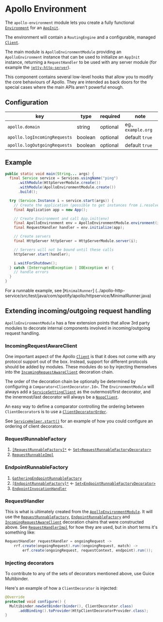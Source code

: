 # Apollo Environment

The `apollo-environment` module lets you create a fully functional
[`Environment`](../apollo-api/src/main/java/com/spotify/apollo/Environment.java) for an
[`AppInit`](../apollo-api/src/main/java/com/spotify/apollo/AppInit.java).

The environment will contain a `RoutingEngine` and a configurable, managed
[`Client`](../apollo-api/src/main/java/com/spotify/apollo/Client.java).

The main module is `ApolloEnvironmentModule` providing an `ApolloEnvironment` instance that can be
used to initialize an `AppInit` instance, returning a `RequestHandler` to be used with any
server module (for example the [`jetty-http-server`](../modules/jetty-http-server)).

This component contains several low-level hooks that allow you to modify
the core behaviours of Apollo. They are intended as back doors for the 
special cases where the main APIs aren't powerful enough.

## Configuration

key | type | required | note
--- | --- | --- | ---
`apollo.domain` | string | optional | eg., `example.org`
`apollo.logIncomingRequests` | boolean | optional | default `true`
`apollo.logOutgoingRequests` | boolean | optional | default `true`


## Example

```java
public static void main(String... args) {
  final Service service = Services.usingName("ping")
      .withModule(HttpServerModule.create())
      .withModule(ApolloEnvironmentModule.create())
      .build();

  try (Service.Instance i = service.start(args)) {
    // Create the application (possible to get instances from i.resolve())
    final Application app = new App();

    // Create Environment and call App.init(env)
    final ApolloEnvironment env = ApolloEnvironmentModule.environment(i);
    final RequestHandler handler = env.initialize(app);

    // Create servers
    final HttpServer httpServer = HttpServerModule.server(i);

    // Servers will not be bound until these calls
    httpServer.start(handler);

    i.waitForShutdown();
  } catch (InterruptedException | IOException e) {
    // handle errors
  }
}
```

For a runnable example, see [`MinimalRunner`]
(../apollo-http-service/src/test/java/com/spotify/apollo/httpservice/MinimalRunner.java)


## Extending incoming/outgoing request handling

`ApolloEnvironmentModule` has a few extension points that allow 3rd party modules to
decorate internal components involved in incoming/outgoing request handling.


### IncomingRequestAwareClient
One important aspect of the Apollo [`Client`](../apollo-api/src/main/java/com/spotify/apollo/Client.java)
is that it does not come with any protocol support out of the box. Instead, support for
different protocols should be added by modules. These modules do so by injecting themselves
into the [`IncomingRequestAwareClient`](../apollo-api-impl/src/main/java/com/spotify/apollo/environment/IncomingRequestAwareClient.java) decoration chain.

The order of the decoration chain be optionally be determined by configuring a
`Comparator<ClientDecorator.Id>`. The `EnvironmentModule` will always add a
[`ServiceSettingClient`](../apollo-environment/src/main/java/com/spotify/apollo/environment/ServiceSettingClient.java)
as the outermost/first decorator, and the innermost/last decorator will
always be a [`NoopClient`](../apollo-environment/src/main/java/com/spotify/apollo/environment/NoopClient.java).

An easy way to define a comparator controlling the ordering between `ClientDecorator`s is to use a 
[`ClientDecoratorOrder`](../apollo-environment/src/main/java/com/spotify/apollo/environment/ClientDecoratorOrder.java). 

See [`ServiceHelper.start()`](../apollo-test/src/main/java/com/spotify/apollo/test/ServiceHelper.java)
for an example of how you could configure an ordering of client decorators.

### RequestRunnableFactory

1. [`[RequestRunnableFactory]*`](../apollo-api-impl/src/main/java/com/spotify/apollo/request/RequestRunnableFactory.java) <- [`Set<RequestRunnableFactoryDecorator>`](../apollo-environment/src/main/java/com/spotify/apollo/environment/RequestRunnableFactoryDecorator.java)
1. [`RequestRunnableImpl`](../apollo-api-impl/src/main/java/com/spotify/apollo/request/RequestRunnableImpl.java)


### EndpointRunnableFactory

1. [`GatheringEndpointRunnableFactory`](../apollo-api-impl/src/main/java/com/spotify/apollo/request/GatheringEndpointRunnableFactory.java)
1. [`[EndpointRunnableFactory]*`](../apollo-api-impl/src/main/java/com/spotify/apollo/request/EndpointRunnableFactory.java) <- [`Set<EndpointRunnableFactoryDecorator>`](../apollo-environment/src/main/java/com/spotify/apollo/environment/EndpointRunnableFactoryDecorator.java)
1. [`EndpointInvocationHandler`](../apollo-api-impl/src/main/java/com/spotify/apollo/dispatch/EndpointInvocationHandler.java)


### RequestHandler
This is what is ultimately created from the
[`ApolloEnvironmentModule`](../apollo-environment/src/main/java/com/spotify/apollo/environment/ApolloEnvironmentModule.java). It will use the
[`RequestRunnableFactory`](../apollo-api-impl/src/main/java/com/spotify/apollo/request/RequestRunnableFactory.java),
[`EndpointRunnableFactory`](../apollo-api-impl/src/main/java/com/spotify/apollo/request/EndpointRunnableFactory.java)
and [`IncomingRequestAwareClient`](../apollo-api-impl/src/main/java/com/spotify/apollo/environment/IncomingRequestAwareClient.java)
decoration chains that were constructed above. See [`RequestHandlerImpl`](../apollo-api-impl/src/main/java/com/spotify/apollo/request/RequestHandlerImpl.java)
for how they are used, but in short terms it's something like:

```java
RequestHandler requestHandler = ongoingRequest ->
    rrf.create(ongoingRequest).run((ongoingRequest, match) ->
        erf.create(ongoingRequest, requestContext, endpoint).run());
```


### Injecting decorators
To contribute to any of the sets of decorators mentioned above, use Guice Multibinder.

Here's an example of how a `ClientDecorator` is injected:

```java
@Override
protected void configure() {
  Multibinder.newSetBinder(binder(), ClientDecorator.class)
      .addBinding().toProvider(HttpClientDecoratorProvider.class);
}
```
